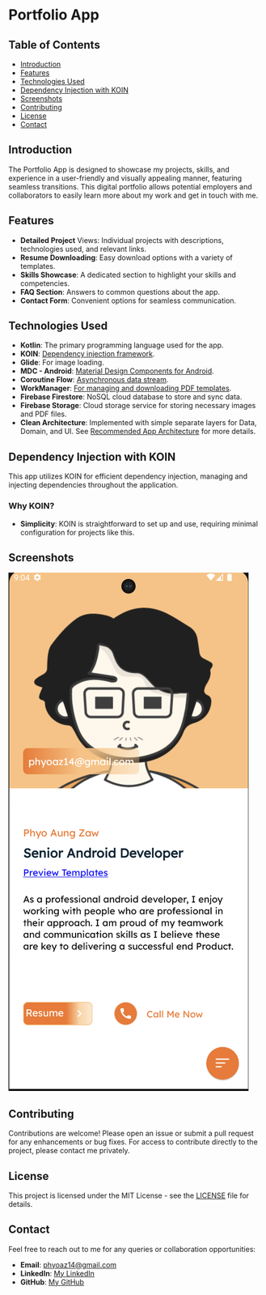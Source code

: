 # Portfolio App

## Table of Contents

- [Introduction](#introduction)
- [Features](#features)
- [Technologies Used](#technologies-used)
- [Dependency Injection with KOIN](#dependency-injection-with-koin)
- [Screenshots](#screenshots)
- [Contributing](#contributing)
- [License](#license)
- [Contact](#contact)

## Introduction

The Portfolio App is designed to showcase my projects, skills, and experience in a user-friendly and
visually appealing manner, featuring seamless transitions. This digital portfolio allows potential
employers and collaborators to easily learn more about my work and get in touch with me.

## Features

- **Detailed Project** Views: Individual projects with descriptions, technologies used, and relevant
  links.
- **Resume Downloading**: Easy download options with a variety of templates.
- **Skills Showcase**: A dedicated section to highlight your skills and competencies.
- **FAQ Section**: Answers to common questions about the app.
- **Contact Form**: Convenient options for seamless communication.

## Technologies Used

- **Kotlin**: The primary programming language used for the app.
- **KOIN**: [Dependency injection framework](https://insert-koin.io/docs/quickstart/android/).
- **Glide**: For image loading.
- **MDC - Android**: [Material Design Components for Android](https://m3.material.io/develop/android/mdc-android).
- **Coroutine Flow**: [Asynchronous data stream](https://kotlinlang.org/api/kotlinx.coroutines/kotlinx-coroutines-core/kotlinx.coroutines.flow/-flow/).
- **WorkManager**: [For managing and downloading PDF templates](https://developer.android.com/reference/androidx/work/WorkManager).
- **Firebase Firestore**: NoSQL cloud database to store and sync data.
- **Firebase Storage**: Cloud storage service for storing necessary images and PDF files.
- **Clean Architecture**: Implemented with simple separate layers for Data, Domain, and UI. See [Recommended App Architecture](https://developer.android.com/topic/architecture#recommended-app-arch) for more details.

## Dependency Injection with KOIN

This app utilizes KOIN for efficient dependency injection, managing and injecting dependencies
throughout the application.

### Why KOIN?

- **Simplicity**: KOIN is straightforward to set up and use, requiring minimal configuration for
  projects like this.

## Screenshots

![Home Screen](screenshots/home.png)

## Contributing

Contributions are welcome! Please open an issue or submit a pull request for any enhancements or bug fixes. For access to contribute directly to the project, please contact me privately.

## License

This project is licensed under the MIT License - see the [LICENSE](LICENSE) file for details.

## Contact

Feel free to reach out to me for any queries or collaboration opportunities:

- **Email**: phyoaz14@gmail.com
- **LinkedIn**: [My LinkedIn](https://www.linkedin.com/in/phyoaungzaw)
- **GitHub**: [My GitHub](https://github.com/GawLay)